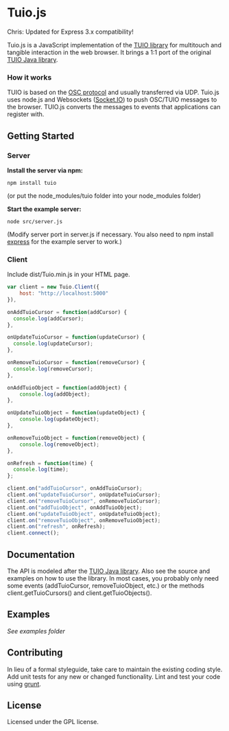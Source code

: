 # Tuio.js

Chris: Updated for Express 3.x compatibility!

Tuio.js is a JavaScript implementation of the [TUIO library](http://www.tuio.org) for multitouch and tangible interaction in the web browser. It brings a 1:1 port of the original [TUIO Java library](http://www.tuio.org/?java). 

### How it works
TUIO is based on the [OSC protocol](http://opensoundcontrol.org/) and usually transferred via UDP. Tuio.js uses node.js and Websockets ([Socket.IO](http://socket.io/)) to push OSC/TUIO messages to the browser. TUIO.js converts the messages to events that applications can register with.

## Getting Started
### Server
**Install the server via npm:**  
```
npm install tuio
```
(or put the node_modules/tuio folder into your node_modules folder)

**Start the example server:**  
```
node src/server.js
```
(Modify server port in server.js if necessary. You also need to npm install [express](https://github.com/visionmedia/express) for the example server to work.)

### Client
Include dist/Tuio.min.js in your HTML page.

```javascript
var client = new Tuio.Client({
    host: "http://localhost:5000"
}),

onAddTuioCursor = function(addCursor) {
  console.log(addCursor);
},

onUpdateTuioCursor = function(updateCursor) {
  console.log(updateCursor);
},

onRemoveTuioCursor = function(removeCursor) {
  console.log(removeCursor);
},

onAddTuioObject = function(addObject) {
    console.log(addObject);
},

onUpdateTuioObject = function(updateObject) {
    console.log(updateObject);
},

onRemoveTuioObject = function(removeObject) {
    console.log(removeObject);
},

onRefresh = function(time) {
  console.log(time);
};

client.on("addTuioCursor", onAddTuioCursor);
client.on("updateTuioCursor", onUpdateTuioCursor);
client.on("removeTuioCursor", onRemoveTuioCursor);
client.on("addTuioObject", onAddTuioObject);
client.on("updateTuioObject", onUpdateTuioObject);
client.on("removeTuioObject", onRemoveTuioObject);
client.on("refresh", onRefresh);
client.connect();
```

## Documentation
The API is modeled after the [TUIO Java library](http://www.tuio.org/?java). Also see the source and examples on how to use the library. In most cases, you probably only need some events (addTuioCursor, removeTuioObject, etc.) or the methods client.getTuioCursors() and client.getTuioObjects().

## Examples
_See examples folder_

## Contributing
In lieu of a formal styleguide, take care to maintain the existing coding style. Add unit tests for any new or changed functionality. Lint and test your code using [grunt](https://github.com/cowboy/grunt).

## License
Licensed under the GPL license.